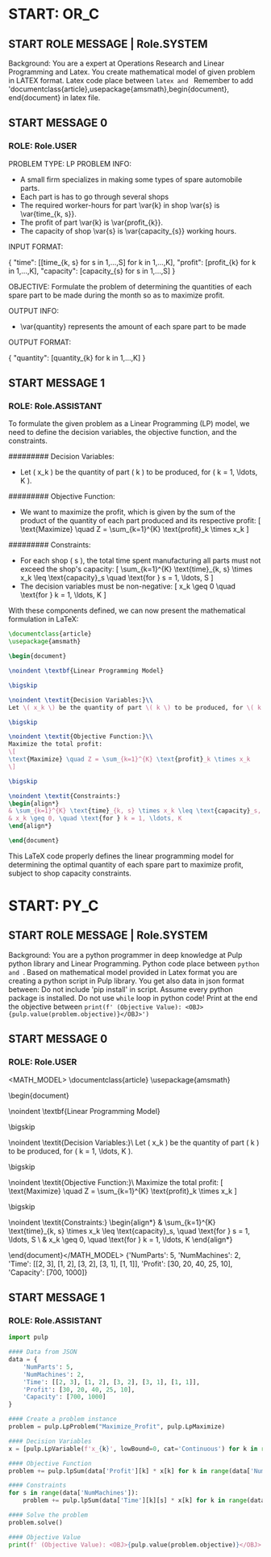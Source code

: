 # START: OR_C 
## START ROLE MESSAGE | Role.SYSTEM 
Background: You are a expert at Operations Research and Linear Programming and Latex. You create mathematical model of given problem in LATEX format. Latex code place between ```latex and ``` Remember to add 'documentclass{article},usepackage{amsmath},begin{document}, end{document} in latex file. 
## START MESSAGE 0 
### ROLE: Role.USER
<DESCRIPTION>
PROBLEM TYPE: LP
PROBLEM INFO:

- A small firm specializes in making some types of spare automobile parts. 
- Each part is has to go through several shops 
- The required worker-hours for part \var{k} in shop \var{s} is \var{time_{k, s}}.
- The profit of part \var{k} is \var{profit_{k}}.
- The capacity of shop \var{s} is \var{capacity_{s}} working hours.

INPUT FORMAT:

{
	"time": [[time_{k, s} for s in 1,...,S] for k in 1,...,K],
	"profit": [profit_{k} for k in 1,...,K],
	"capacity": [capacity_{s} for s in 1,...,S]
}


OBJECTIVE: Formulate the problem of determining the quantities of each spare part to be made during the month so as to maximize profit.

OUTPUT INFO:

- \var{quantity} represents the amount of each spare part to be made

OUTPUT FORMAT:

{
	"quantity": [quantity_{k} for k in 1,...,K]
}
</DESCRIPTION>


## START MESSAGE 1 
### ROLE: Role.ASSISTANT
To formulate the given problem as a Linear Programming (LP) model, we need to define the decision variables, the objective function, and the constraints.

######### Decision Variables:
- Let \( x_k \) be the quantity of part \( k \) to be produced, for \( k = 1, \ldots, K \).

######### Objective Function:
- We want to maximize the profit, which is given by the sum of the product of the quantity of each part produced and its respective profit:
  \[
  \text{Maximize} \quad Z = \sum_{k=1}^{K} \text{profit}_k \times x_k
  \]

######### Constraints:
- For each shop \( s \), the total time spent manufacturing all parts must not exceed the shop's capacity:
  \[
  \sum_{k=1}^{K} \text{time}_{k, s} \times x_k \leq \text{capacity}_s \quad \text{for } s = 1, \ldots, S
  \]
- The decision variables must be non-negative:
  \[
  x_k \geq 0 \quad \text{for } k = 1, \ldots, K
  \]

With these components defined, we can now present the mathematical formulation in LaTeX:

```latex
\documentclass{article}
\usepackage{amsmath}

\begin{document}

\noindent \textbf{Linear Programming Model}

\bigskip

\noindent \textit{Decision Variables:}\\
Let \( x_k \) be the quantity of part \( k \) to be produced, for \( k = 1, \ldots, K \).

\bigskip

\noindent \textit{Objective Function:}\\
Maximize the total profit:
\[
\text{Maximize} \quad Z = \sum_{k=1}^{K} \text{profit}_k \times x_k
\]

\bigskip

\noindent \textit{Constraints:}
\begin{align*}
& \sum_{k=1}^{K} \text{time}_{k, s} \times x_k \leq \text{capacity}_s, \quad \text{for } s = 1, \ldots, S \\
& x_k \geq 0, \quad \text{for } k = 1, \ldots, K 
\end{align*}

\end{document}
```

This LaTeX code properly defines the linear programming model for determining the optimal quantity of each spare part to maximize profit, subject to shop capacity constraints.

# START: PY_C 
## START ROLE MESSAGE | Role.SYSTEM 
Background: You are a python programmer in deep knowledge at Pulp python library and Linear Programming. Python code place between ```python and ```. Based on mathematical model provided in Latex format you are creating a python script in Pulp library. You get also data in json format between: <DATA></DATA> Do not include 'pip install' in script. Assume every python package is installed. Do not use `while` loop in python code! Print at the end the objective between <OBJ></OBJ> `print(f' (Objective Value): <OBJ>{pulp.value(problem.objective)}</OBJ>')` 
## START MESSAGE 0 
### ROLE: Role.USER
<MATH_MODEL>
\documentclass{article}
\usepackage{amsmath}

\begin{document}

\noindent \textbf{Linear Programming Model}

\bigskip

\noindent \textit{Decision Variables:}\\
Let \( x_k \) be the quantity of part \( k \) to be produced, for \( k = 1, \ldots, K \).

\bigskip

\noindent \textit{Objective Function:}\\
Maximize the total profit:
\[
\text{Maximize} \quad Z = \sum_{k=1}^{K} \text{profit}_k \times x_k
\]

\bigskip

\noindent \textit{Constraints:}
\begin{align*}
& \sum_{k=1}^{K} \text{time}_{k, s} \times x_k \leq \text{capacity}_s, \quad \text{for } s = 1, \ldots, S \\
& x_k \geq 0, \quad \text{for } k = 1, \ldots, K 
\end{align*}

\end{document}</MATH_MODEL>
<DATA>
{'NumParts': 5, 'NumMachines': 2, 'Time': [[2, 3], [1, 2], [3, 2], [3, 1], [1, 1]], 'Profit': [30, 20, 40, 25, 10], 'Capacity': [700, 1000]}</DATA>


## START MESSAGE 1 
### ROLE: Role.ASSISTANT
```python
import pulp

#### Data from JSON
data = {
    'NumParts': 5,
    'NumMachines': 2,
    'Time': [[2, 3], [1, 2], [3, 2], [3, 1], [1, 1]],
    'Profit': [30, 20, 40, 25, 10],
    'Capacity': [700, 1000]
}

#### Create a problem instance
problem = pulp.LpProblem("Maximize_Profit", pulp.LpMaximize)

#### Decision Variables
x = [pulp.LpVariable(f'x_{k}', lowBound=0, cat='Continuous') for k in range(data['NumParts'])]

#### Objective Function
problem += pulp.lpSum(data['Profit'][k] * x[k] for k in range(data['NumParts']))

#### Constraints
for s in range(data['NumMachines']):
    problem += pulp.lpSum(data['Time'][k][s] * x[k] for k in range(data['NumParts'])) <= data['Capacity'][s]

#### Solve the problem
problem.solve()

#### Objective Value
print(f' (Objective Value): <OBJ>{pulp.value(problem.objective)}</OBJ>')
```

